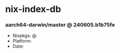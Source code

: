# nix-index-db
### aarch64-darwin/master @ 240605.b1b75fe
- Nixpkgs: @[](https://github.com/NixOS/nixpkgs/commit/b1b75fe6fe9c980769a13b734d706001b4c21508)
- Platform: 
- Date: 
